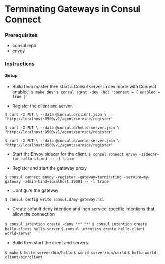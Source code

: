 # Terminating Gateways in Consul Connect

### Prerequisites
- consul repo
- envoy

### Instructions
#### Setup
* Build from master then start a Consul server in dev mode with Connect enabled.
`$ make dev'`
`$ consul agent -dev -hcl 'connect = { enabled = true }'`

* Register the client and server.

`$ curl -X PUT \
    --data @consul.d/client.json \
    "http://localhost:8500/v1/agent/service/register"`

`$ curl -X PUT \
    --data @consul.d/hello-server.json \
    "http://localhost:8500/v1/agent/service/register"`
    
`$ curl -X PUT \
    --data @consul.d/world-server.json \
    "http://localhost:8500/v1/agent/service/register"`

* Start the Envoy sidecar for the client.
`$ consul connect envoy -sidecar-for hello-client -- -l trace`

* Register and start the gateway proxy

`$ consul connect envoy -register -gateway=terminating -service=my-gateway -admin-bind=localhost:19001 -- -l trace`

* Configure the gateway

`$ consul config write consul.d/my-gateway.hcl`

* Create default deny intention and then service-specific intentions that allow the connection

`$ consul intention create -deny "*" "*"`
`$ consul intention create hello-client hello-server`
`$ consul intention create hello-client world-server`

* Build then start the client and servers.

`$ make`
`$ hello-server/bin/hello`
`$ world-server/bin/world`
`$ hello-world-client/bin/client`
